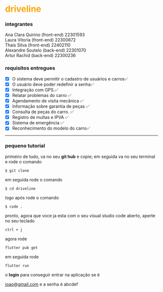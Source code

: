 <h1 style = color:orange>driveline</h1> 

### integrantes 

Ana Clara Quirino (front-end) 22301593 <br>
Laura Vitoria (front-end) 22300872 <br>
Thais Silva (front-end) 22402110 <br>
Alexandre Soutelo (back-end) 22301070 <br>
Artur Rachid (back-end) 22300236 <br>
### requisitos entregues

- [x] O sistema deve permitir o cadastro de usuários e carros✅
- [x] O usuário deve poder redefinir a senha✅
- [x] Integração com GPS.✅
- [x] Relatar problemas do carro  ✅
- [x] Agendamento de visita mecânica ✅
- [x] Informação sobre garantia de peças ✅
- [x] Consulta de peças do carro. ✅
- [x] Registro de multas e IPVA ✅
- [x] Sistema de emergência ✅
- [x] Reconhecimento do modelo do carro✅ 

---

### pequeno tutorial

primeiro de tudo, va no seu **git hub** e copie;
em seguida va no seu terminal e rode o comando
```
$ git clone 
```
em seguida rode o comando
```
$ cd driveline
```
logo após rode o comando 

```
$ code .
```
pronto, agora que voce ja esta com o seu visual studio code aberto, aperte no seu teclado

```
ctrl + j
```

agora rode 

```
flutter pub get
```

em seguida rode

```
flutter run
```

o **login** para conseguir entrar na aplicação se é 

joao@gmail.com
e a senha é
abcdef